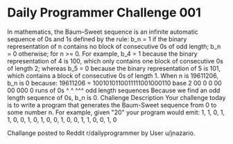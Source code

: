 # Daily Programmer Challenge 001
 In mathematics, the Baum–Sweet sequence is an infinite automatic sequence of 0s and 1s defined by the rule:  b_n = 1 if the binary representation of n contains no block of consecutive 0s of odd length;  b_n = 0 otherwise;  for n >= 0.  For example, b_4 = 1 because the binary representation of 4 is 100, which only contains one block of consecutive 0s of length 2; whereas b_5 = 0 because the binary representation of 5 is 101, which contains a block of consecutive 0s of length 1. When n is 19611206, b_n is 0 because:  19611206 = 1001010110011111001000110 base 2             00 0 0  00     00 000  0 runs of 0s                ^ ^            ^^^    odd length sequences Because we find an odd length sequence of 0s, b_n is 0.  Challenge Description Your challenge today is to write a program that generates the Baum-Sweet sequence from 0 to some number n. For example, given "20" your program would emit:  1, 1, 0, 1, 1, 0, 0, 1, 0, 1, 0, 0, 1, 0, 0, 1, 1, 0, 0, 1, 0

Challange posted to Reddit r/dailyprogrammer by User u/jnazario.